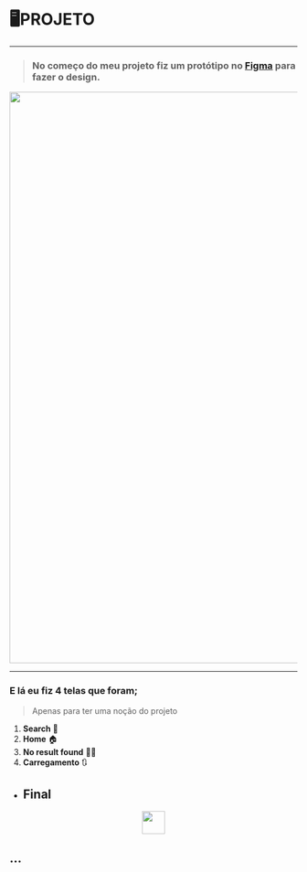 
#  :desktop_computer:PROJETO
  
---
> ### No começo do meu projeto fiz um protótipo no [Figma](https://www.figma.com/file/x6PhMBQCvDef8ucNj0LftX/Field?node-id=0%3A1) para fazer o design.
   <div align="center">
 <img src="https://user-images.githubusercontent.com/106996340/172750718-d4dc7eb8-f6b7-49b7-b03f-832203b5c006.png" width="1000px">
  </div>
  
---

 ### E lá eu fiz 4 telas que foram;
 > Apenas para ter uma noção do projeto

1. **Search**  :mag_right:
2. **Home** :house:
3. **No result found** :mag_right::x:
4. **Carregamento** :arrows_clockwise:

* ## Final
 <div align="center">
 <img src="https://user-images.githubusercontent.com/106996340/172749444-0a341453-1ac1-4eb2-bc42-472d36c98a49.gif" width="40px">
  </div>
  
 ## ...
